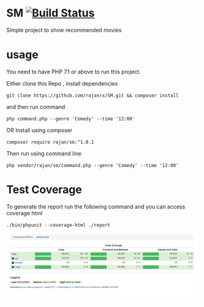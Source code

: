 # SM [![Build Status](https://travis-ci.org/rajanrx/SM.svg?branch=master)](https://travis-ci.org/rajanrx/SM)

Simple project to show recommended movies 

# usage

You need to have PHP 7.1 or above to run this project.

Either clone this Repo , install dependencies
```
git clone https://github.com/rajanrx/SM.git && composer install
```
and then run command 
```
php command.php --genre 'Comedy' --time '12:00'
```

OR Install using composer 
```
composer require rajan/sm:^1.0.1
```

Then run using command line 
```
php vendor/rajan/sm/command.php --genre 'Comedy' --time '12:00'
```

# Test Coverage  

To generate the report run the following command and you can access coverage html
```
./bin/phpunit --coverage-html ./report
```
![Test Coverage](https://github.com/rajanrx/SM/blob/master/Report/test-coverage.png)
